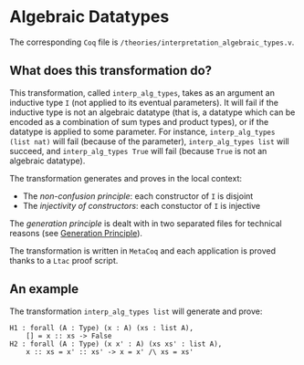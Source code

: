 # Algebraic Datatypes

The corresponding `Coq` file is `/theories/interpretation_algebraic_types.v`.

## What does this transformation do?

This transformation, called `interp_alg_types`, 
takes as an argument an inductive type `I` (not applied to its eventual parameters). 
It will fail if the inductive type is not an algebraic datatype 
(that is, a datatype which can be encoded as a combination of sum types and product types), 
or if the datatype is applied to some parameter.
For instance, `interp_alg_types (list nat)` will fail (because of the parameter), 
`interp_alg_types list` will succeed, and `interp_alg_types True` will fail 
(because `True` is not an algebraic datatype). 

The transformation generates and proves in the local context:

* The *non-confusion principle*: each constructor of `I` is disjoint
* The *injectivity of constructors*: each constuctor of `I` is injective

The *generation principle* is dealt with in two separated files for technical reasons (see [Generation Principle](gen.md)).

The transformation is written in `MetaCoq` and each application is proved thanks to a `Ltac` proof script.

## An example

The transformation `interp_alg_types list` will generate 
and prove:

```
H1 : forall (A : Type) (x : A) (xs : list A),
    [] = x :: xs -> False
H2 : forall (A : Type) (x x' : A) (xs xs' : list A),
    x :: xs = x' :: xs' -> x = x' /\ xs = xs'
```